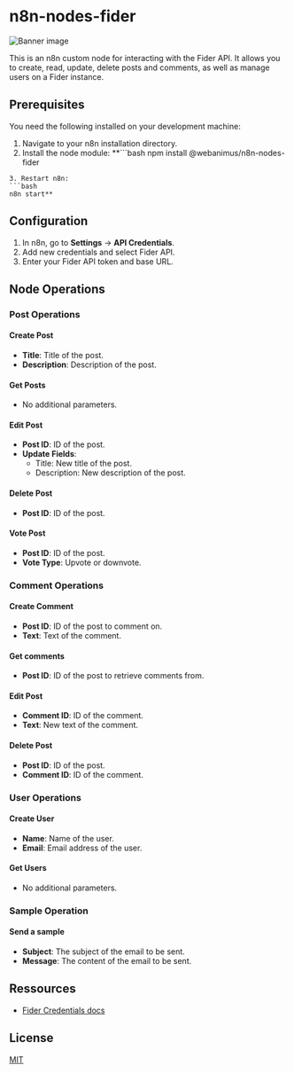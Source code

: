 # n8n-nodes-fider

![Banner image](https://user-images.githubusercontent.com/10284570/173569848-c624317f-42b1-45a6-ab09-f0ea3c247648.png)


This is an n8n custom node for interacting with the Fider API. It allows you to create, read, update, delete posts and comments, as well as manage users on a Fider instance.

## Prerequisites

You need the following installed on your development machine:

1. Navigate to your n8n installation directory.
2. Install the node module:
**```bash
npm install @webanimus/n8n-nodes-fider
```
3. Restart n8n:
```bash
n8n start**
```


## Configuration
1. In n8n, go to **Settings** -> **API Credentials**.
2. Add new credentials and select Fider API.
3. Enter your Fider API token and base URL.


## Node Operations



### Post Operations



#### Create Post
-	**Title**: Title of the post.
- **Description**: Description of the post.



#### Get Posts
- No additional parameters.



#### Edit Post
- **Post ID**: ID of the post.
-	**Update Fields**:
	- Title: New title of the post.
	- Description: New description of the post.



#### Delete Post
-	**Post ID**: ID of the post.



#### Vote Post
-	**Post ID**: ID of the post.
-	**Vote Type**: Upvote or downvote.


### Comment Operations



#### Create Comment
-	**Post ID**: ID of the post to comment on.
-	**Text**: Text of the comment.

#### Get comments
- **Post ID**: ID of the post to retrieve comments from.



#### Edit Post
- **Comment ID**: ID of the comment.
-	**Text**: New text of the comment.

#### Delete Post
-	**Post ID**: ID of the post.
-	**Comment ID**: ID of the comment.




### User Operations



#### Create User
-	**Name**: Name of the user.
-	**Email**: Email address of the user.

#### Get Users
-	No additional parameters.




### Sample Operation



#### Send a sample
-	**Subject**: The subject of the email to be sent.
-	**Message**: The content of the email to be sent.



## Ressources

-	[Fider Credentials docs](https://fider.io/docs/api#authentication)

## License

[MIT](https://github.com/n8n-io/n8n-nodes-starter/blob/master/LICENSE.md)
